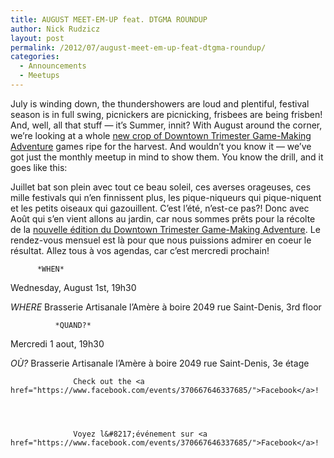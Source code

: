 ```yaml
---
title: AUGUST MEET-EM-UP feat. DTGMA ROUNDUP
author: Nick Rudzicz
layout: post
permalink: /2012/07/august-meet-em-up-feat-dtgma-roundup/
categories:
  - Announcements
  - Meetups
---
```


July is winding down, the thundershowers are loud and plentiful, festival season is in full swing, picnickers are picnicking, frisbees are being frisben! And, well, all that stuff &#8212; it&#8217;s Summer, innit?
With August around the corner, we&#8217;re looking at a whole <a href="http://oldforum.mrgs.ca/index.php/topic,39.0.html">new crop of Downtown Trimester Game-Making Adventure</a> games ripe for the harvest. And wouldn&#8217;t you know it &#8212; we&#8217;ve got just the monthly meetup in mind to show them.
You know the drill, and it goes like this:

Juillet bat son plein avec tout ce beau soleil, ces averses orageuses, ces mille festivals qui n&#8217;en finnissent plus, les pique-niqueurs qui pique-niquent et les petits oiseaux qui gazouillent. C&#8217;est l&#8217;été, n&#8217;est-ce pas?!
Donc avec Août qui s&#8217;en vient allons au jardin, car nous sommes prêts pour la récolte de la <a href="http://oldforum.mrgs.ca/index.php/topic,39.0.html">nouvelle édition du Downtown Trimester Game-Making Adventure</a>. Le rendez-vous mensuel est là pour que nous puissions admirer en coeur le résultat.
Allez tous à vos agendas, car c&#8217;est mercredi prochain!

        

        
        
          *WHEN*
 Wednesday, August 1st, 19h30</p> <p>
            *WHERE*
 Brasserie Artisanale l’Amère à boire
 2049 rue Saint-Denis, 3rd floor

              *QUAND?*
 Mercredi 1 aout, 19h30</p> <p>
                *OÙ?*
 Brasserie Artisanale l&#8217;Amère à boire
 2049 rue Saint-Denis, 3e étage
 

                

                
                
                  Check out the <a href="https://www.facebook.com/events/370667646337685/">Facebook</a>!
                

                
                
                  Voyez l&#8217;événement sur <a href="https://www.facebook.com/events/370667646337685/">Facebook</a>!
                

                
                
                

